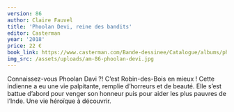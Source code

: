 ```yaml
---
version: 86
author: Claire Fauvel
title: 'Phoolan Devi, reine des bandits'
editor: Casterman
year: '2018'
price: 22 €
book_link: https://www.casterman.com/Bande-dessinee/Catalogue/albums/phoolan-devi-reine-des-bandits
img_src: /assets/uploads/am-86-phoolan-devi.jpg
---
```

Connaissez-vous Phoolan Davi ?! C’est Robin-des-Bois en mieux ! Cette indienne a eu une vie palpitante, remplie d’horreurs et de beauté. Elle s’est battue d’abord pour venger son honneur puis pour aider les plus pauvres de l’Inde. Une vie héroïque à découvrir.
